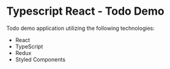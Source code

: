 # Typescript React - Todo Demo

Todo demo application utilizing the following technologies:

- React
- TypeScript
- Redux
- Styled Components
